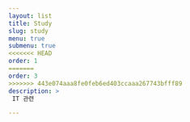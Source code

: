 ```yaml
---
layout: list
title: Study
slug: study
menu: true
submenu: true
<<<<<<< HEAD
order: 1
=======
order: 3
>>>>>>> 443e074aaa8fe0feb6ed403ccaaa267743bfff89
description: >
 IT 관련

---
```

